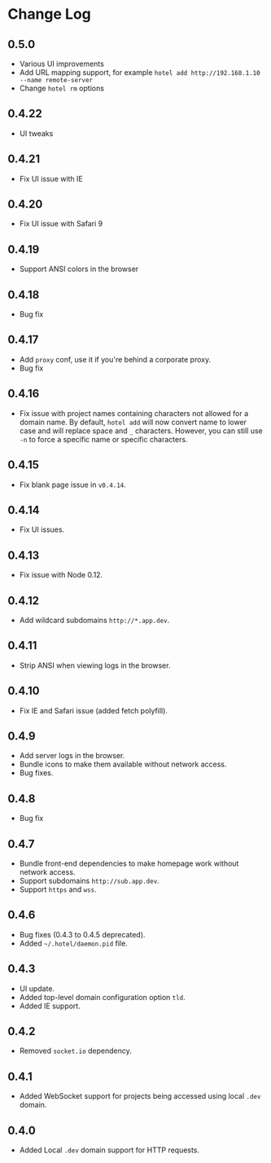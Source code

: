 # Change Log

## 0.5.0

* Various UI improvements
* Add URL mapping support, for example `hotel add http://192.168.1.10 --name remote-server`
* Change `hotel rm` options

## 0.4.22

* UI tweaks

## 0.4.21

* Fix UI issue with IE

## 0.4.20

* Fix UI issue with Safari 9

## 0.4.19

* Support ANSI colors in the browser

## 0.4.18

* Bug fix

## 0.4.17

* Add `proxy` conf, use it if you're behind a corporate proxy.
* Bug fix

## 0.4.16

* Fix issue with project names containing characters not allowed for a domain name. By default, `hotel add` will now convert name to lower case and will replace space and `_` characters. However, you can still use `-n` to force a specific name or specific characters.

## 0.4.15

* Fix blank page issue in `v0.4.14`.

## 0.4.14

* Fix UI issues.

## 0.4.13

* Fix issue with Node 0.12.

## 0.4.12

* Add wildcard subdomains `http://*.app.dev`.

## 0.4.11

* Strip ANSI when viewing logs in the browser.

## 0.4.10

* Fix IE and Safari issue (added fetch polyfill).

## 0.4.9

* Add server logs in the browser.
* Bundle icons to make them available without network access.
* Bug fixes.

## 0.4.8

* Bug fix

## 0.4.7

* Bundle front-end dependencies to make homepage work without network access.
* Support subdomains `http://sub.app.dev`.
* Support `https` and `wss`.

## 0.4.6

* Bug fixes (0.4.3 to 0.4.5 deprecated).
* Added `~/.hotel/daemon.pid` file.

## 0.4.3

* UI update.
* Added top-level domain configuration option `tld`.
* Added IE support.

## 0.4.2

* Removed `socket.io` dependency.

## 0.4.1

* Added WebSocket support for projects being accessed using local `.dev` domain.

## 0.4.0

* Added Local `.dev` domain support for HTTP requests.
